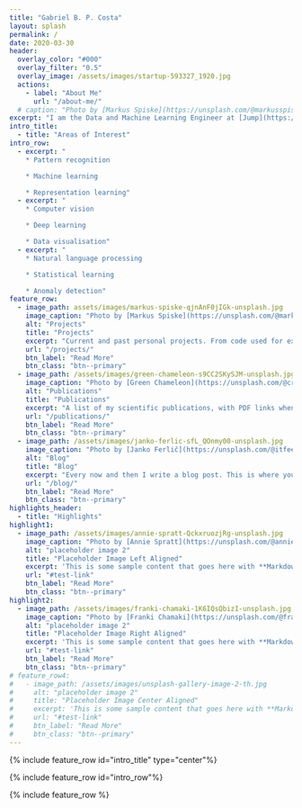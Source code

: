 ```yaml
---
title: "Gabriel B. P. Costa"
layout: splash
permalink: /
date: 2020-03-30
header:
  overlay_color: "#000"
  overlay_filter: "0.5"
  overlay_image: /assets/images/startup-593327_1920.jpg
  actions:
    - label: "About Me"
      url: "/about-me/"
  # caption: "Photo by [Markus Spiske](https://unsplash.com/@markusspiske) on [Unsplash](https://unsplash.com)"
excerpt: "I am the Data and Machine Learning Engineer at [Jump](https://jump.work), where I work on the entire machine learning pipeline, from analysis and modelling to deployment, helping professionals and companies find their perfect match. I recently received my PhD on Computer Science (Machine Learning) from the University of Sao Paulo (USP) - Brazil."
intro_title:
  - title: "Areas of Interest"
intro_row:
  - excerpt: "
    * Pattern recognition

    * Machine learning

    * Representation learning"
  - excerpt: "
    * Computer vision

    * Deep learning

    * Data visualisation"
  - excerpt: "
    * Natural language processing

    * Statistical learning

    * Anomaly detection"
feature_row:
  - image_path: assets/images/markus-spiske-qjnAnF0jIGk-unsplash.jpg
    image_caption: "Photo by [Markus Spiske](https://unsplash.com/@markusspiske) on [Unsplash](https://unsplash.com)"
    alt: "Projects"
    title: "Projects"
    excerpt: "Current and past personal projects. From code used for experiments to things completely not related to data science."
    url: "/projects/"
    btn_label: "Read More"
    btn_class: "btn--primary"
  - image_path: /assets/images/green-chameleon-s9CC2SKySJM-unsplash.jpg
    image_caption: "Photo by [Green Chameleon](https://unsplash.com/@craftedbygc) on [Unsplash](https://unsplash.com)"
    alt: "Publications"
    title: "Publications"
    excerpt: "A list of my scientific publications, with PDF links when possible. This is also where you can find my PhD thesis and Masters dissertation."
    url: "/publications/"
    btn_label: "Read More"
    btn_class: "btn--primary"
  - image_path: /assets/images/janko-ferlic-sfL_QOnmy00-unsplash.jpg
    image_caption: "Photo by [Janko Ferlič](https://unsplash.com/@itfeelslikefilm) on [Unsplash](https://unsplash.com)"
    alt: "Blog"
    title: "Blog"
    excerpt: "Every now and then I write a blog post. This is where you will find them. Mostly data science related, but not always, basically any topic that interests me."
    url: "/blog/"
    btn_label: "Read More"
    btn_class: "btn--primary"
highlights_header:
  - title: "Highlights"
highlight1:
  - image_path: /assets/images/annie-spratt-QckxruozjRg-unsplash.jpg
    image_caption: "Photo by [Annie Spratt](https://unsplash.com/@anniespratt) on [Unsplash](https://unsplash.com)"
    alt: "placeholder image 2"
    title: "Placeholder Image Left Aligned"
    excerpt: 'This is some sample content that goes here with **Markdown** formatting. Left aligned with `type="left"`'
    url: "#test-link"
    btn_label: "Read More"
    btn_class: "btn--primary"
highlight2:
  - image_path: /assets/images/franki-chamaki-1K6IQsQbizI-unsplash.jpg
    image_caption: "Photo by [Franki Chamaki](https://unsplash.com/@franki) on [Unsplash](https://unsplash.com)"
    alt: "placeholder image 2"
    title: "Placeholder Image Right Aligned"
    excerpt: 'This is some sample content that goes here with **Markdown** formatting. Right aligned with `type="right"`'
    url: "#test-link"
    btn_label: "Read More"
    btn_class: "btn--primary"
# feature_row4:
#   - image_path: /assets/images/unsplash-gallery-image-2-th.jpg
#     alt: "placeholder image 2"
#     title: "Placeholder Image Center Aligned"
#     excerpt: 'This is some sample content that goes here with **Markdown** formatting. Centered with `type="center"`'
#     url: "#test-link"
#     btn_label: "Read More"
#     btn_class: "btn--primary"
---
```


{% include feature_row id="intro_title" type="center"%}

{% include feature_row id="intro_row"%}

{% include feature_row %}

<!-- {% include feature_row id="highlights_header" type="center"%}

{% include feature_row id="highlight1" type="left" %}

{% include feature_row id="highlight2" type="right" %}

{% include feature_row id="feature_row4" type="center" %} -->
